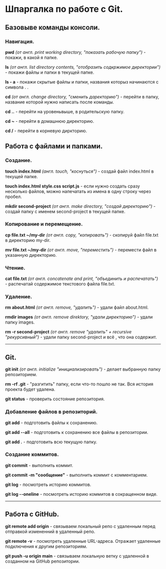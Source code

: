 # Шпаргалка по работе с Git.

## Базовыве команды консоли.

### Навигация.

**pwd** *(от англ. print working directory, "показать рабочую папку")* - покажи, в какой я папке.

**ls** *(от англ. list directory contents, "отобразить содкржимое директории")* - покажи файлы и папки в текущей папке.

**ls - a** - покажи скрытые файлы и папки, названия которыз начинаются с символа . .

**cd** *(от англ. change directory, "сменить даректорию")* - перейти в папку, название которой нужно написать после команды.

**cd ..** - перейти на уровеньвыше, в родительскую папку.

**cd ~** - перейти в домашнюю директорию.

**cd /** - перейти в корневую диркторию.

## Работа с файлами и папками.

### Создание.

**touch index.html** *(англ. touch, "коснуться")* - создай файл index.html в текущей папке.

**touch index.html style.css script.js** - если нужно создать сразу несколько файлов, можно напечатать из имена в одну строку через пробел.

**mkdir second-project** *(от англ. make directory, "создай директорию")* - создай папку с именем second-project в текущей папке.

### Копирование и перемещение.

**cp file.txt ~/my-dir** *(от англ. copy, "копировать")* - скопируй файл file.txt в директорию my-dir.

**mv file.txt ~/my-dir** *(от англ. move, "переместить")* - перемести файл в указанную директорию.

### Чтение.

**cat file.txt** *(от англ. concatenate and print, "объединить и распечатать")* - распечатай содержимое текстового файла file.txt.

### Удаление.

**rm about.html** *(от англ. remove, "удалить")* - удали файл about.html.

**rmdir images** *(от англ. remove direktory, "удали директорию")* - удали папку images.

**rm -r second-project** *(от англ. remove "удалить" + recursive "рекурсивный")* - удали папку second-project и всё , что она содержит.

---

## Git.

**git init** *(от англ. initialize "инициализировать")* - делает выбранную папку репозиторием.

**rm -rf .git** - "разгитить" папку, если что-то пошло не так. Вся история проекта будет удалена.

**git status** - проверить состояние репозитория.

### Добавление файлов в репозиторий.

**git add** - подготовить файлы к сохранению.

**git add --all** - подготовить к сохранению все файлы в репозитории.

**git add .** - подготовить всю текущую папку.

### Создание коммитов.

**git commit** - выполнить коммит.

**git commit -m "сообщение"** - выполнить коммит с комментарием.

**git log** - посмотреть историю коммитов.

**git log --oneline** - посмотреть историю коммитов в сокращенном виде.

---

## Работа с GitHub.

**git remote add origin** - связываем локальный репо с удаленным перед отправкой измененний в удаленный репо.

**git remote -v** - посмотреть удаленные URL-адреса. Отражает удаленные подключения к другим репозиториям.

**git push -u origin main** - связываем локальную ветку с удаленной в созданном на GitHub репозитории.


 
